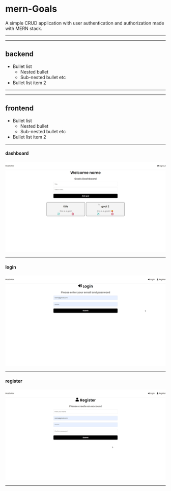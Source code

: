 # mern-Goals
A simple CRUD application with user authentication and authorization made with MERN stack.

------
------

## backend ##
* Bullet list
     * Nested bullet
     * Sub-nested bullet etc
* Bullet list item 2

------
------

## frontend ##
* Bullet list
     * Nested bullet
     * Sub-nested bullet etc
* Bullet list item 2

------
#### dashboard ####
![dashbaord](dashboard.png)

------
#### login ####
![login](login.png)

------
#### register ####
![register](register.png)

------
